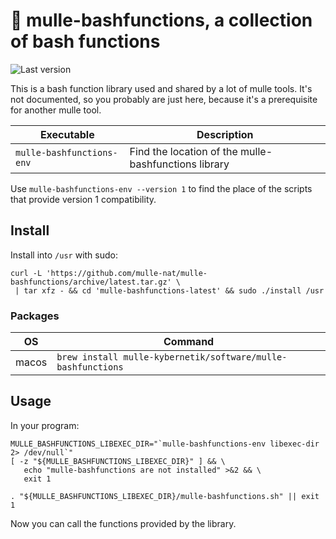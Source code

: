 # 🥊 mulle-bashfunctions, a collection of bash functions

![Last version](https://img.shields.io/github/tag/{{PUBLISHER}}/mulle-bashfunctions.svg)


This is a bash function library used and shared by a lot of mulle tools.
It's not documented, so you probably are just here, because it's a prerequisite
for another mulle tool.

Executable                | Description
--------------------------|--------------------------------
`mulle-bashfunctions-env` | Find the location of the mulle-bashfunctions library


Use `mulle-bashfunctions-env --version 1` to find the place of the scripts that
provide version 1 compatibility.


## Install

Install into `/usr` with sudo:

```
curl -L 'https://github.com/mulle-nat/mulle-bashfunctions/archive/latest.tar.gz' \
 | tar xfz - && cd 'mulle-bashfunctions-latest' && sudo ./install /usr
```

### Packages

OS          | Command
------------|------------------------------------
macos       | `brew install mulle-kybernetik/software/mulle-bashfunctions`


## Usage

In your program:


```
MULLE_BASHFUNCTIONS_LIBEXEC_DIR="`mulle-bashfunctions-env libexec-dir 2> /dev/null`"
[ -z "${MULLE_BASHFUNCTIONS_LIBEXEC_DIR}" ] && \
   echo "mulle-bashfunctions are not installed" >&2 && \
   exit 1

. "${MULLE_BASHFUNCTIONS_LIBEXEC_DIR}/mulle-bashfunctions.sh" || exit 1
```

Now you can call the functions provided by the library.

